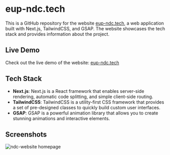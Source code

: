# eup-ndc.tech

This is a GitHub repository for the website [eup-ndc.tech](https://eup-ndc.tech/), a web application built with Next.js, TailwindCSS, and GSAP. The website showcases the tech stack and provides information about the project.

## Live Demo

Check out the live demo of the website: [eup-ndc.tech](https://eup-ndc.tech/)

## Tech Stack

- **Next.js**: Next.js is a React framework that enables server-side rendering, automatic code splitting, and simple client-side routing.
- **TailwindCSS**: TailwindCSS is a utility-first CSS framework that provides a set of pre-designed classes to quickly build custom user interfaces.
- **GSAP**: GSAP is a powerful animation library that allows you to create stunning animations and interactive elements.

## Screenshots

![ndc-website homepage](https://i.ibb.co/QCQHbJR/Screenshot-2023-06-01-at-09-03-18-EUP-NDC-min.png)
